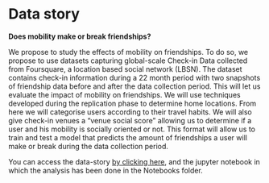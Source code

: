 # Data story 

**Does mobility make or break friendships?**<br>

We propose to study the effects of mobility on friendships. To do so, we propose to use datasets capturing global-scale Check-in Data collected from Foursquare, a location based social network (LBSN). The dataset contains check-in information during a 22 month period with two snapshots of friendship data before and after the data collection period. This will let us evaluate the impact of mobility on friendships. We will use techniques developed during the replication phase to determine home locations. From here we will categorise users according to their travel habits. We will also give check-in venues a “venue social score” allowing us to determine if a user and his mobility is socially oriented or not. This format will allow us to train and test a model that predicts the amount of friendships a user will make or break during the data collection period.

You can access the data-story [by clicking here](https://shadinaguib.github.io/), and the jupyter notebook in which the analysis has been done in the Notebooks folder. 

